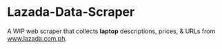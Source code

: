 # Lazada-Data-Scraper
A WIP web scraper that collects <b>laptop</b> descriptions, prices, & URLs from www.lazada.com.ph.

